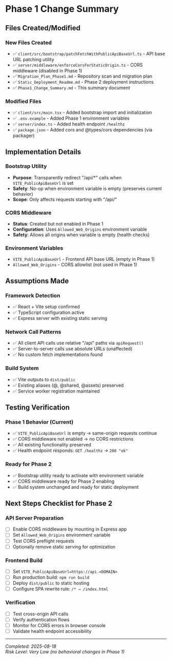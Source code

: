 # Phase 1 Change Summary

## Files Created/Modified

### New Files Created
- ✅ `client/src/bootstrap/patchFetchWithPublicApiBaseUrl.ts` - API base URL patching utility
- ✅ `server/middleware/enforceCorsForStaticOrigin.ts` - CORS middleware (disabled in Phase 1)
- ✅ `Migration_Plan_Phase1.md` - Repository scan and migration plan
- ✅ `Static_Deployment_Readme.md` - Phase 2 deployment instructions
- ✅ `Phase1_Change_Summary.md` - This summary document

### Modified Files
- ✅ `client/src/main.tsx` - Added bootstrap import and initialization
- ✅ `.env.example` - Added Phase 1 environment variables
- ✅ `server/index.ts` - Added health endpoint `/healthz`
- ✅ `package.json` - Added cors and @types/cors dependencies (via packager)

## Implementation Details

### Bootstrap Utility
- **Purpose**: Transparently redirect "/api/*" calls when `VITE_PublicApiBaseUrl` is set
- **Safety**: No-op when environment variable is empty (preserves current behavior)
- **Scope**: Only affects requests starting with "/api/"

### CORS Middleware  
- **Status**: Created but not enabled in Phase 1
- **Configuration**: Uses `Allowed_Web_Origins` environment variable
- **Safety**: Allows all origins when variable is empty (health checks)

### Environment Variables
- `VITE_PublicApiBaseUrl` - Frontend API base URL (empty in Phase 1)
- `Allowed_Web_Origins` - CORS allowlist (not used in Phase 1)

## Assumptions Made

### Framework Detection
- ✅ React + Vite setup confirmed
- ✅ TypeScript configuration active
- ✅ Express server with existing static serving

### Network Call Patterns
- ✅ All client API calls use relative "/api" paths via `apiRequest()`
- ✅ Server-to-server calls use absolute URLs (unaffected)
- ✅ No custom fetch implementations found

### Build System
- ✅ Vite outputs to `dist/public`
- ✅ Existing aliases (@, @shared, @assets) preserved
- ✅ Service worker registration maintained

## Testing Verification

### Phase 1 Behavior (Current)
- ✅ `VITE_PublicApiBaseUrl` is empty → same-origin requests continue
- ✅ CORS middleware not enabled → no CORS restrictions
- ✅ All existing functionality preserved
- ✅ Health endpoint responds: `GET /healthz` → `200 "ok"`

### Ready for Phase 2
- ✅ Bootstrap utility ready to activate with environment variable
- ✅ CORS middleware ready for Phase 2 enabling
- ✅ Build system unchanged and ready for static deployment

## Next Steps Checklist for Phase 2

### API Server Preparation
- [ ] Enable CORS middleware by mounting in Express app
- [ ] Set `Allowed_Web_Origins` environment variable
- [ ] Test CORS preflight requests
- [ ] Optionally remove static serving for optimization

### Frontend Build
- [ ] Set `VITE_PublicApiBaseUrl=https://api.<DOMAIN>`  
- [ ] Run production build: `npm run build`
- [ ] Deploy `dist/public` to static hosting
- [ ] Configure SPA rewrite rule: `/* → /index.html`

### Verification
- [ ] Test cross-origin API calls
- [ ] Verify authentication flows
- [ ] Monitor for CORS errors in browser console
- [ ] Validate health endpoint accessibility

---
*Completed: 2025-08-18*  
*Risk Level: Very Low (no behavioral changes in Phase 1)*